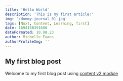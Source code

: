 ```yaml
---
title: 'Hello World'
description: 'This is my first article!'
img: '/dummy-journal_01.jpg'
tags: [Nuxt, Content, Learning, first]
date: 1694158391686
dateFormated: 10.08.23
author: Michelle Evans
authorProfileImg: ''
---
```


## My first blog post

Welcome to my first blog post using [content v2 module](https://content.nuxtjs.org/)

